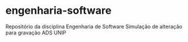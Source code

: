 # engenharia-software
Repositório da disciplina Engenharia de Software
Simulação de alteração para gravação
ADS UNIP

